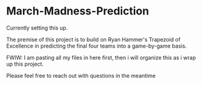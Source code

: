 # March-Madness-Prediction

Currently setting this up.

The premise of this project is to build on Ryan Hammer's Trapezoid of Excellence in predicting the final four teams into a game-by-game basis.

FWIW: I am pasting all my files in here first, then i will organize this as i wrap up this project.

Please feel free to reach out with questions in the meantime
